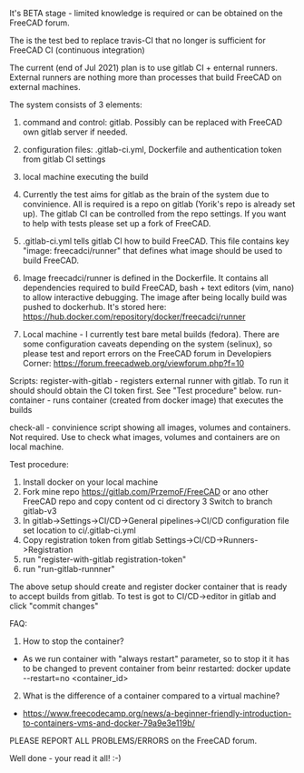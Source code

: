 It's BETA stage - limited knowledge is required or can be obtained on the FreeCAD forum.

The is the test bed to replace travis-CI that no longer is sufficient
for FreeCAD CI (continuous integration)

The current (end of Jul 2021) plan is to use gitlab CI + enternal runners.
External runners are nothing more than processes that build FreeCAD on external machines.

The system consists of 3 elements:
1. command and control: gitlab. Possibly can be replaced with FreeCAD 
   own gitlab server if needed.
2. configuration files: .gitlab-ci.yml, Dockerfile and authentication token
   from gitlab CI settings
3. local machine executing the build

1. Currently the test aims for gitlab as the brain of the system due to convinience.
   All is required is a repo on gitlab (Yorik's repo is already set up).
   The gitlab CI can be controlled from the repo settings.
   If you want to help with tests please set up a fork of FreeCAD.

2. .gitlab-ci.yml tells gitlab CI how to build FreeCAD.
   This file contains key "image: freecadci/runner" that defines
   what image should be used to build FreeCAD.

3. Image freecadci/runner is defined in the Dockerfile.
   It contains all dependencies required to build FreeCAD,
   bash + text editors (vim, nano) to allow interactive debugging.
   The image after being locally build was pushed to dockerhub.
   It's stored here: https://hub.docker.com/repository/docker/freecadci/runner

3. Local machine - I currently test bare metal builds (fedora).
   There are some configuration caveats depending on the system (selinux),
   so please test and report errors on the FreeCAD forum
   in Developiers Corner: https://forum.freecadweb.org/viewforum.php?f=10

Scripts:
register-with-gitlab - registers external runner with gitlab.
To run it should should obtain the CI token first. See "Test procedure" below.
run-container - runs container (created from docker image) that executes the builds

check-all - convinience script showing all images, volumes and containers.
Not required. Use to check what images, volumes and containers are on local machine.

Test procedure:
1. Install docker on your local machine
2. Fork mine repo https://gitlab.com/PrzemoF/FreeCAD or ano other FreeCAD repo
   and copy content od ci directory
3  Switch to branch gitlab-v3
4. In gitlab->Settings->CI/CD->General pipelines->CI/CD configuration file
   set location to ci/.gitlab-ci.yml
3. Copy registration token from gitlab Settings->CI/CD->Runners->Registration
5. run "register-with-gitlab registration-token"
6. run "run-gitlab-runnner"

The above setup should create and register docker container that is ready
to accept builds from gitlab.
To test is got to CI/CD->editor in gitlab and click "commit changes"

FAQ:
1. How to stop the container?
- As we run container with "always restart" parameter,
  so to stop it it has to be changed to prevent container from beinr restarted:
docker update --restart=no <container_id>
2. What is the difference of a container compared to a virtual machine?
- https://www.freecodecamp.org/news/a-beginner-friendly-introduction-to-containers-vms-and-docker-79a9e3e119b/

PLEASE REPORT ALL PROBLEMS/ERRORS on the FreeCAD forum.

Well done - your read it all! :-)
